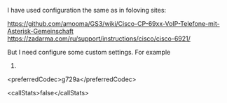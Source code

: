 I have used configuration the same as in foloving sites:

https://github.com/amooma/GS3/wiki/Cisco-CP-69xx-VoIP-Telefone-mit-Asterisk-Gemeinschaft
https://zadarma.com/ru/support/instructions/cisco/cisco-6921/

But I need configure some custom settings. For example

1. 
\<preferredCodec>g729a\</preferredCodec>

\<callStats>false\</callStats> 
